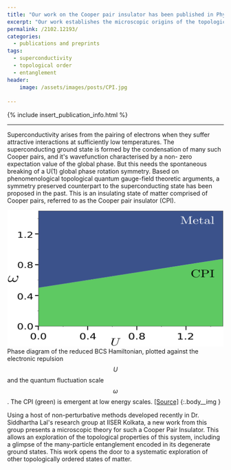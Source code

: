 ```yaml
---
title: "Our work on the Cooper pair insulator has been published in Phys. Rev. B"
excerpt: "Our work establishes the microscopic origins of the topologically ordered Cooper pair insulating state, and sheds light on the long-ranged multipartite entanglement present within it."
permalink: /2102.12193/
categories:
  - publications and preprints
tags:
  - superconductivity
  - topological order
  - entanglement
header:
    image: /assets/images/posts/CPI.jpg

---
```


{% include insert_publication_info.html %}

--- 

Superconductivity arises from the pairing of electrons when they suffer attractive interactions at sufficiently low temperatures. The superconducting ground state is formed by the condensation of many such Cooper pairs, and it's wavefunction characterised by a non- zero expectation value of the global phase. But this needs the spontaneous breaking of a U(1) global phase rotation symmetry. Based on phenomenological topological quantum gauge-field theoretic arguments, a symmetry preserved counterpart to the superconducting state has been proposed in the past. This is an insulating state of matter comprised of Cooper pairs, referred to as the Cooper pair insulator (CPI).

![](/assets/images/cpi/cpi_phases.png)
Phase diagram of the reduced BCS Hamiltonian, plotted against the electronic repulsion $$U$$ and the quantum fluctuation scale $$\omega$$. The CPI (green) is emergent at low energy scales. [[Source]](https://journals.aps.org/prb/abstract/10.1103/PhysRevB.104.144514)
{:.body__img }

Using a host of non-perturbative methods developed recently in Dr. Siddhartha Lal's research group at IISER Kolkata, a new work from this group presents a microscopic theory for such a Cooper Pair Insulator. This allows an exploration of the topological properties of this system, including a glimpse of the many-particle entanglement encoded in its degenerate ground states. This work opens the door to a systematic exploration of other topologically ordered states of matter.
